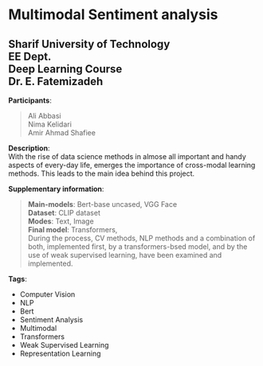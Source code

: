 # Multimodal Sentiment analysis
## Sharif University of Technology <br/> EE Dept. <br/> Deep Learning Course<br/> Dr. E. Fatemizadeh

**Participants**:<br/>
> Ali Abbasi <br/>
> Nima Kelidari <br/>
> Amir Ahmad Shafiee

**Description**:<br/> With the rise of data science methods in almose all important and handy aspects of every-day life, emerges the importance of cross-modal learning methods. This leads to the main idea behind this project.<br/>

**Supplementary information**:
>**Main-models**: Bert-base uncased, VGG Face<br/>
>**Dataset**: CLIP dataset<br/>
>**Modes**: Text, Image<br/>
>**Final model**: Transformers,<br/>
>During the process, CV methods, NLP methods and a combination of both, implemented first, by a transformers-bsed model, and by the use of weak supervised learning, have been examined and implemented.<br/>

**Tags**:<br/>
* Computer Vision
* NLP
* Bert
* Sentiment Analysis
* Multimodal
* Transformers
* Weak Supervised Learning
* Representation Learning


